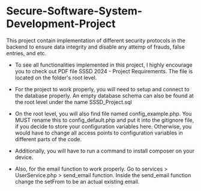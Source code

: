 # Secure-Software-System-Development-Project
This project contain implementation of different security protocols in the backend to ensure data integrity and disable any attemp of frauds, false entries, and etc.

- To see all functionalities implemented in this project, I highly encourage you to check out PDF file SSSD 2024 - Project Requirements. The file is located on the folder's root level.

- For the project to work properly, you will need to setup and connect to the database properly. An empty database schema can also be found at the root level under the name SSSD_Project.sql

- On the root level, you will also find file named config_example.php. You MUST rename this to config_default.php and put it into the gitignore file, if you decide to store your configuration variables here. Otherwise, you would have to change all access points to configuration variables in different parts of the code.

- Additionally, you will have to run a command to install composer on your device.

- Also, for the email function to work properly. Go to services > UserService.php > send_email function. Inside the send_email function change the setFrom to be an actual existing email.

